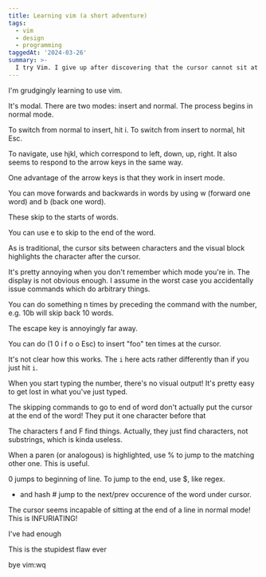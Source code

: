 ```yaml
---
title: Learning vim (a short adventure)
tags:
  - vim
  - design
  - programming
taggedAt: '2024-03-26'
summary: >-
  I try Vim. I give up after discovering that the cursor cannot sit at the end of a line.
---
```


I'm grudgingly learning to use vim.

It's modal. There are two modes: insert and normal. The process begins in normal mode.

To switch from normal to insert, hit i. To switch from insert to normal, hit Esc.

To navigate, use hjkl, which correspond to left, down, up, right. It also seems to respond to the arrow keys in the same way.

One advantage of the arrow keys is that they work in insert mode.

You can move forwards and backwards in words by using w (forward one word) and b (back one word).

These skip to the starts of words.

You can use e to skip to the end of the word.

As is traditional, the cursor sits between characters and the visual block highlights the character after the cursor.

It's pretty annoying when you don't remember which mode you're in. The display is not obvious enough. I assume in the worst case you accidentally issue commands which do arbitrary things.

You can do something n times by preceding the command with the number, e.g. 10b will skip back 10 words.

The escape key is annoyingly far away.

You can do (1 0 i f o o Esc) to insert "foo" ten times at the cursor.

It's not clear how this works. The `i` here acts rather differently than if you just hit `i`.

When you start typing the number, there's no visual output! It's pretty easy to get lost in what you've just typed.

The skipping commands to go to end of word don't actually put the cursor at the end of the word! They put it one character before that

The characters f and F find things. Actually, they just find characters, not substrings, which is kinda useless.

When a paren (or analogous) is highlighted, use % to jump to the matching other one. This is useful.

0 jumps to beginning of line. To jump to the end, use $, like regex.

* and hash # jump to the next/prev occurence of the word under cursor.

The cursor seems incapable of sitting at the end of a line in normal mode! This is INFURIATING!

I've had enough

This is the stupidest flaw ever

bye vim:wq
